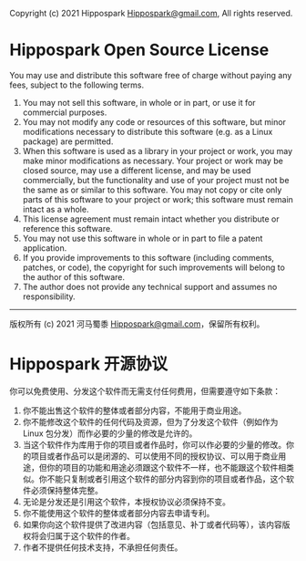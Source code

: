 Copyright (c) 2021 Hippospark <Hippospark@gmail.com>, All rights reserved.

Hippospark Open Source License
==============================

You may use and distribute this software free of charge without paying any fees, subject to the following terms.
1. You may not sell this software, in whole or in part, or use it for commercial purposes.
2. You may not modify any code or resources of this software, but minor modifications necessary to distribute this software (e.g. as a Linux package) are permitted.
3. When this software is used as a library in your project or work, you may make minor modifications as necessary. Your project or work may be closed source, may use a different license, and may be used commercially, but the functionality and use of your project must not be the same as or similar to this software. You may not copy or cite only parts of this software to your project or work; this software must remain intact as a whole.
4. This license agreement must remain intact whether you distribute or reference this software.
5. You may not use this software in whole or in part to file a patent application.
6. If you provide improvements to this software (including comments, patches, or code), the copyright for such improvements will belong to the author of this software.
7. The author does not provide any technical support and assumes no responsibility.

- - -

版权所有 (c) 2021 河马蜀黍 <Hippospark@gmail.com>，保留所有权利。

Hippospark 开源协议
==================

你可以免费使用、分发这个软件而无需支付任何费用，但需要遵守如下条款：
1. 你不能出售这个软件的整体或者部分内容，不能用于商业用途。
2. 你不能修改这个软件的任何代码及资源，但为了分发这个软件（例如作为 Linux 包分发）而作必要的少量的修改是允许的。
3. 当这个软件作为库用于你的项目或者作品时，你可以作必要的少量的修改。你的项目或者作品可以是闭源的、可以使用不同的授权协议、可以用于商业用途，但你的项目的功能和用途必须跟这个软件不一样，也不能跟这个软件相类似。你不能只复制或者引用这个软件的部分内容到你的项目或者作品，这个软件必须保持整体完整。
4. 无论是分发还是引用这个软件，本授权协议必须保持不变。
5. 你不能使用这个软件的整体或者部分内容去申请专利。
6. 如果你向这个软件提供了改进内容（包括意见、补丁或者代码等），该内容版权将会归属于这个软件的作者。
7. 作者不提供任何技术支持，不承担任何责任。
